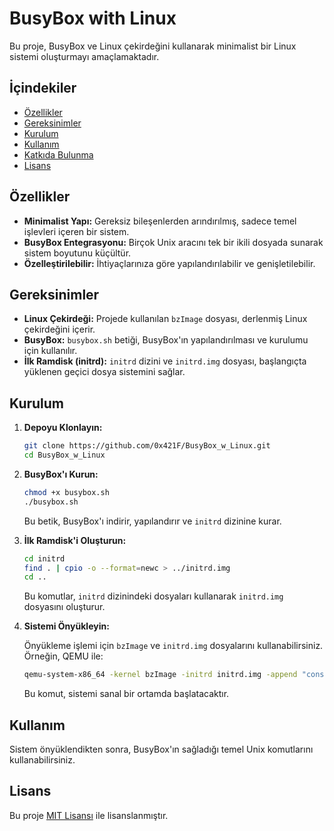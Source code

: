 # BusyBox with Linux

Bu proje, BusyBox ve Linux çekirdeğini kullanarak minimalist bir Linux sistemi oluşturmayı amaçlamaktadır.

## İçindekiler

- [Özellikler](#özellikler)
- [Gereksinimler](#gereksinimler)
- [Kurulum](#kurulum)
- [Kullanım](#kullanım)
- [Katkıda Bulunma](#katkıda-bulunma)
- [Lisans](#lisans)

## Özellikler

- **Minimalist Yapı:** Gereksiz bileşenlerden arındırılmış, sadece temel işlevleri içeren bir sistem.
- **BusyBox Entegrasyonu:** Birçok Unix aracını tek bir ikili dosyada sunarak sistem boyutunu küçültür.
- **Özelleştirilebilir:** İhtiyaçlarınıza göre yapılandırılabilir ve genişletilebilir.

## Gereksinimler

- **Linux Çekirdeği:** Projede kullanılan `bzImage` dosyası, derlenmiş Linux çekirdeğini içerir.
- **BusyBox:** `busybox.sh` betiği, BusyBox'ın yapılandırılması ve kurulumu için kullanılır.
- **İlk Ramdisk (initrd):** `initrd` dizini ve `initrd.img` dosyası, başlangıçta yüklenen geçici dosya sistemini sağlar.

## Kurulum

1. **Depoyu Klonlayın:**

   ```bash
   git clone https://github.com/0x421F/BusyBox_w_Linux.git
   cd BusyBox_w_Linux
   ```

2. **BusyBox'ı Kurun:**

   ```bash
   chmod +x busybox.sh
   ./busybox.sh
   ```

   Bu betik, BusyBox'ı indirir, yapılandırır ve `initrd` dizinine kurar.

3. **İlk Ramdisk'i Oluşturun:**

   ```bash
   cd initrd
   find . | cpio -o --format=newc > ../initrd.img
   cd ..
   ```

   Bu komutlar, `initrd` dizinindeki dosyaları kullanarak `initrd.img` dosyasını oluşturur.

4. **Sistemi Önyükleyin:**

   Önyükleme işlemi için `bzImage` ve `initrd.img` dosyalarını kullanabilirsiniz. Örneğin, QEMU ile:

   ```bash
   qemu-system-x86_64 -kernel bzImage -initrd initrd.img -append "console=ttyS0" -nographic
   ```

   Bu komut, sistemi sanal bir ortamda başlatacaktır.

## Kullanım

Sistem önyüklendikten sonra, BusyBox'ın sağladığı temel Unix komutlarını kullanabilirsiniz.

## Lisans

Bu proje [MIT Lisansı](LICENSE) ile lisanslanmıştır.
